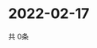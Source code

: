 # 2022-02-17
  共 0条

  <!-- BEGIN -->
  <!-- 最后更新时间Thu Feb 17 2022 16:06:09 GMT+0000 (Coordinated Universal Time) -->
  
  <!-- END -->
  
  